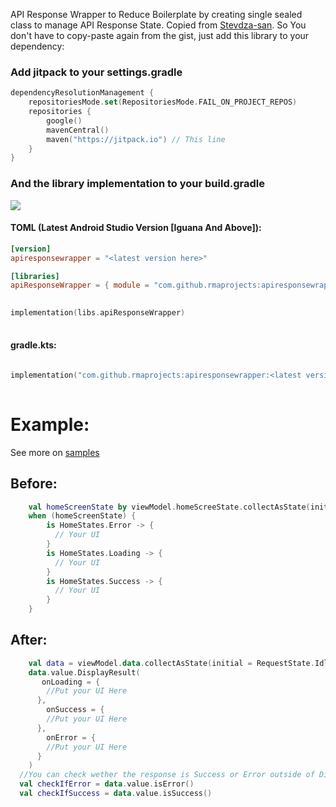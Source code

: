 API Response Wrapper to Reduce Boilerplate by creating single sealed class to manage API Response State.
Copied from [Stevdza-san](https://gist.github.com/stevdza-san/cca20eff9f2c4c7d783ffd0a0061b352). So You don't have to copy-paste again from the gist, just add this library to your dependency:

### Add jitpack to your settings.gradle
```Kotlin
dependencyResolutionManagement {
    repositoriesMode.set(RepositoriesMode.FAIL_ON_PROJECT_REPOS)
    repositories {
        google()
        mavenCentral()
        maven("https://jitpack.io") // This line
    }
}
```

### And the library implementation to your build.gradle
[![](https://jitpack.io/v/rmaprojects/apiresponsewrapper.svg)](https://jitpack.io/#rmaprojects/apiresponsewrapper)
#### TOML (Latest Android Studio Version [Iguana And Above]):
```toml
[version]
apiresponsewrapper = "<latest version here>"

[libraries]
apiResponseWrapper = { module = "com.github.rmaprojects:apiresponsewrapper", version.ref = "apiresponsewrapper" }

```
```Kotlin
‎ 
implementation(libs.apiResponseWrapper)
‎ 
```
#### gradle.kts:
```Kotlin
‎ 
implementation("com.github.rmaprojects:apiresponsewrapper:<latest version here>")
‎ 
```

# Example:
See more on [samples](https://github.com/rmaprojects/apiresponsewrapper/tree/main/sample/src/main)
## Before:
```Kotlin
    val homeScreenState by viewModel.homeScreeState.collectAsState(initial = HomeScreenState.Idle)
    when (homeScreenState) {
        is HomeStates.Error -> {
          // Your UI
        }
        is HomeStates.Loading -> {
          // Your UI
        }
        is HomeStates.Success -> {
          // Your UI
        }
    }
```
## After:
```Kotlin
    val data = viewModel.data.collectAsState(initial = RequestState.Idle)
    data.value.DisplayResult(
       onLoading = {
        //Put your UI Here
      },
        onSuccess = {
        //Put your UI Here
      },
        onError = {
        //Put your UI Here
      }
    )
  //You can check wether the response is Success or Error outside of DisplayResult scope:
  val checkIfError = data.value.isError()
  val checkIfSuccess = data.value.isSuccess()

```
